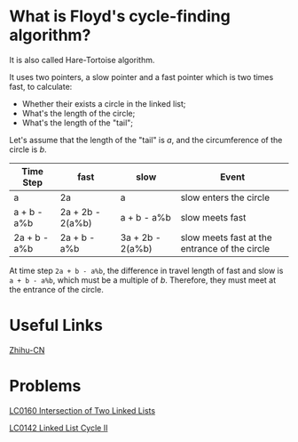 # What is Floyd's cycle-finding algorithm?

It is also called Hare-Tortoise algorithm.

It uses two pointers, a slow pointer and a fast pointer which is two times fast, to calculate:

- Whether their exists a circle in the linked list;
- What's the length of the circle;
- What's the length of the "tail";

Let's assume that the length of the "tail" is $a$, and the circumference of the circle is $b$.

| Time Step | fast | slow | Event |
| ----      | ---- | ---- | ----- |
| a | 2a | a | slow enters the circle |
| a + b - a%b | 2a + 2b - 2(a%b) | a + b - a%b | slow meets fast |
| 2a + b - a%b | 2a + b - a%b | 3a + 2b - 2(a%b) | slow meets fast at the entrance of the circle |

At time step `2a + b - a%b`, the difference in travel length of fast and slow is `a + b - a%b`, which must be a multiple of $b$. Therefore, they must meet at the entrance of the circle.

# Useful Links

[Zhihu-CN](https://zhuanlan.zhihu.com/p/137359535)

# Problems

[LC0160 Intersection of Two Linked Lists](../Problems/LC/LC0160.md)

[LC0142 Linked List Cycle II](../Problems/LC/LC0142.md)

